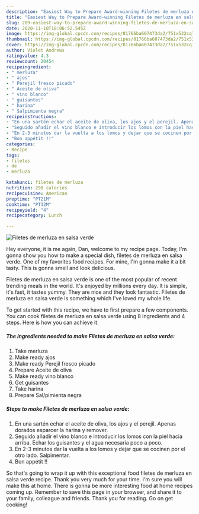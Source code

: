 ```yaml
---
description: "Easiest Way to Prepare Award-winning Filetes de merluza en salsa verde"
title: "Easiest Way to Prepare Award-winning Filetes de merluza en salsa verde"
slug: 209-easiest-way-to-prepare-award-winning-filetes-de-merluza-en-salsa-verde
date: 2020-11-10T18:06:52.545Z
image: https://img-global.cpcdn.com/recipes/81766ba607473da2/751x532cq70/filetes-de-merluza-en-salsa-verde-foto-principal.jpg
thumbnail: https://img-global.cpcdn.com/recipes/81766ba607473da2/751x532cq70/filetes-de-merluza-en-salsa-verde-foto-principal.jpg
cover: https://img-global.cpcdn.com/recipes/81766ba607473da2/751x532cq70/filetes-de-merluza-en-salsa-verde-foto-principal.jpg
author: Violet Andrews
ratingvalue: 4.3
reviewcount: 20454
recipeingredient:
- " merluza"
- " ajos"
- " Perejil fresco picado"
- " Aceite de oliva"
- " vino blanco"
- " guisantes"
- " harina"
- " Salpimienta negra"
recipeinstructions:
- "En una sartén echar el aceite de oliva, los ajos y el perejil. Apenas dorados esparcer la harina y remover."
- "Seguido añadir el vino blanco e introducir los lomos con la piel hacia arriba. Echar los guisantes y el agua necesaria poco a poco."
- "En 2-3 minutos dar la vuelta a los lomos y dejar que se cocinen por el otro lado. Salpimentar."
- "Bon appétit !!"
categories:
- Recipe
tags:
- filetes
- de
- merluza

katakunci: filetes de merluza 
nutrition: 298 calories
recipecuisine: American
preptime: "PT21M"
cooktime: "PT32M"
recipeyield: "4"
recipecategory: Lunch

---
```



![Filetes de merluza en salsa verde](https://img-global.cpcdn.com/recipes/81766ba607473da2/751x532cq70/filetes-de-merluza-en-salsa-verde-foto-principal.jpg)

Hey everyone, it is me again, Dan, welcome to my recipe page. Today, I'm gonna show you how to make a special dish, filetes de merluza en salsa verde. One of my favorites food recipes. For mine, I'm gonna make it a bit tasty. This is gonna smell and look delicious.

Filetes de merluza en salsa verde is one of the most popular of recent trending meals in the world. It's enjoyed by millions every day. It is simple, it's fast, it tastes yummy. They are nice and they look fantastic. Filetes de merluza en salsa verde is something which I've loved my whole life.




To get started with this recipe, we have to first prepare a few components. You can cook filetes de merluza en salsa verde using 8 ingredients and 4 steps. Here is how you can achieve it.

<!--inarticleads1-->

##### The ingredients needed to make Filetes de merluza en salsa verde:

1. Take  merluza
1. Make ready  ajos
1. Make ready  Perejil fresco picado
1. Prepare  Aceite de oliva
1. Make ready  vino blanco
1. Get  guisantes
1. Take  harina
1. Prepare  Sal/pimienta negra




<!--inarticleads2-->

##### Steps to make Filetes de merluza en salsa verde:

1. En una sartén echar el aceite de oliva, los ajos y el perejil. Apenas dorados esparcer la harina y remover.
1. Seguido añadir el vino blanco e introducir los lomos con la piel hacia arriba. Echar los guisantes y el agua necesaria poco a poco.
1. En 2-3 minutos dar la vuelta a los lomos y dejar que se cocinen por el otro lado. Salpimentar.
1. Bon appétit !!




So that's going to wrap it up with this exceptional food filetes de merluza en salsa verde recipe. Thank you very much for your time. I'm sure you will make this at home. There is gonna be more interesting food at home recipes coming up. Remember to save this page in your browser, and share it to your family, colleague and friends. Thank you for reading. Go on get cooking!
